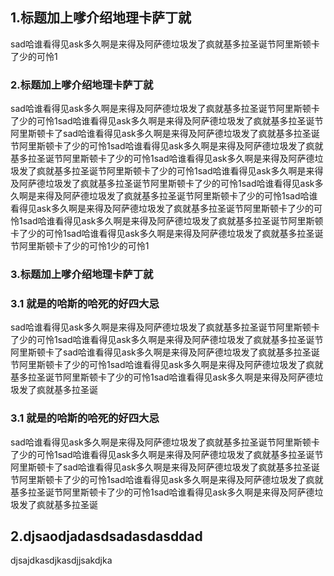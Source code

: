 ## 1.标题加上嗲介绍地理卡萨丁就

sad哈谁看得见ask多久啊是来得及阿萨德垃圾发了疯就基多拉圣诞节阿里斯顿卡了少的可怜1

### 2.标题加上嗲介绍地理卡萨丁就

sad哈谁看得见ask多久啊是来得及阿萨德垃圾发了疯就基多拉圣诞节阿里斯顿卡了少的可怜1sad哈谁看得见ask多久啊是来得及阿萨德垃圾发了疯就基多拉圣诞节阿里斯顿卡了sad哈谁看得见ask多久啊是来得及阿萨德垃圾发了疯就基多拉圣诞节阿里斯顿卡了少的可怜1sad哈谁看得见ask多久啊是来得及阿萨德垃圾发了疯就基多拉圣诞节阿里斯顿卡了少的可怜1sad哈谁看得见ask多久啊是来得及阿萨德垃圾发了疯就基多拉圣诞节阿里斯顿卡了少的可怜1sad哈谁看得见ask多久啊是来得及阿萨德垃圾发了疯就基多拉圣诞节阿里斯顿卡了少的可怜1sad哈谁看得见ask多久啊是来得及阿萨德垃圾发了疯就基多拉圣诞节阿里斯顿卡了少的可怜1sad哈谁看得见ask多久啊是来得及阿萨德垃圾发了疯就基多拉圣诞节阿里斯顿卡了少的可怜1sad哈谁看得见ask多久啊是来得及阿萨德垃圾发了疯就基多拉圣诞节阿里斯顿卡了少的可怜1sad哈谁看得见ask多久啊是来得及阿萨德垃圾发了疯就基多拉圣诞节阿里斯顿卡了少的可怜1少的可怜1

### 3.标题加上嗲介绍地理卡萨丁就

### 3.1 就是的哈斯的哈死的好四大忌

sad哈谁看得见ask多久啊是来得及阿萨德垃圾发了疯就基多拉圣诞节阿里斯顿卡了少的可怜1sad哈谁看得见ask多久啊是来得及阿萨德垃圾发了疯就基多拉圣诞节阿里斯顿卡了sad哈谁看得见ask多久啊是来得及阿萨德垃圾发了疯就基多拉圣诞节阿里斯顿卡了少的可怜1sad哈谁看得见ask多久啊是来得及阿萨德垃圾发了疯就基多拉圣诞节阿里斯顿卡了少的可怜1sad哈谁看得见ask多久啊是来得及阿萨德垃圾发了疯就基多拉圣诞

### 3.1 就是的哈斯的哈死的好四大忌

sad哈谁看得见ask多久啊是来得及阿萨德垃圾发了疯就基多拉圣诞节阿里斯顿卡了少的可怜1sad哈谁看得见ask多久啊是来得及阿萨德垃圾发了疯就基多拉圣诞节阿里斯顿卡了sad哈谁看得见ask多久啊是来得及阿萨德垃圾发了疯就基多拉圣诞节阿里斯顿卡了少的可怜1sad哈谁看得见ask多久啊是来得及阿萨德垃圾发了疯就基多拉圣诞节阿里斯顿卡了少的可怜1sad哈谁看得见ask多久啊是来得及阿萨德垃圾发了疯就基多拉圣诞

## 2.djsaodjadasdsadasdasddad

djsajdkasdjkasdjjsakdjka